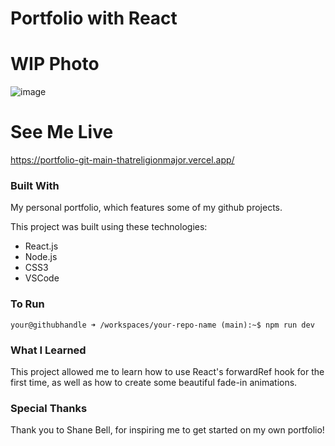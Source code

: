 # Portfolio with React

# WIP Photo
![image](https://github.com/thatreligionmajor/Portfolio/assets/112668448/8d2ac266-c140-428d-b0a6-8b76ceccb9de)

# See Me Live
https://portfolio-git-main-thatreligionmajor.vercel.app/

### Built With
My personal portfolio, <!-- my portfolio url --> which features some of my github projects. <!-- as well as my resume and technical skills. -->

This project was built using these technologies:

- React.js
- Node.js
- CSS3
- VSCode
<!-- - Vercel -->

### To Run
```console
your@githubhandle ➜ /workspaces/your-repo-name (main):~$ npm run dev
```
### What I Learned
This project allowed me to learn how to use React's forwardRef hook for the first time, as well as how to create some beautiful fade-in animations.
### Special Thanks
Thank you to Shane Bell, for inspiring me to get started on my own portfolio!
